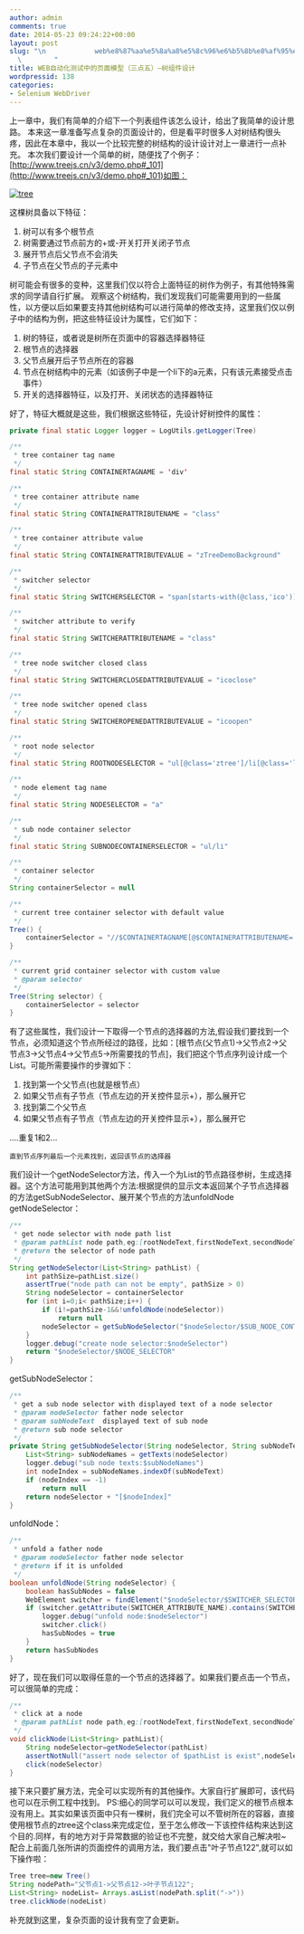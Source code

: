 ```yaml
---
author: admin
comments: true
date: 2014-05-23 09:24:22+00:00
layout: post
slug: "\n            web%e8%87%aa%e5%8a%a8%e5%8c%96%e6%b5%8b%e8%af%95%e4%b8%ad%e7%9a%84%e9%a1%b5%e9%9d%a2%e6%a8%a1%e5%9e%8b%ef%bc%88%e4%b8%89%e7%82%b9%e4%ba%94%ef%bc%89-%e4%b8%80%e4%b8%aa%e6%a0%91%e6%8e%a7\n\
  \        "
title: WEB自动化测试中的页面模型（三点五）–树组件设计
wordpressid: 138
categories:
- Selenium WebDriver
---
```

上一章中，我们有简单的介绍下一个列表组件该怎么设计，给出了我简单的设计思路。
本来这一章准备写点复杂的页面设计的，但是看平时很多人对树结构很头疼，因此在本章中，我以一个比较完整的树结构的设计设计对上一章进行一点补充。
本次我们要设计一个简单的树，随便找了个例子：[http://www.treejs.cn/v3/demo.php#_101](http://www.treejs.cn/v3/demo.php#_101)如图：

[![tree](http://assilzm.github.io/images/2014/05/tree.jpg)](http://assilzm.github.io/images/2014/05/tree.jpg)

这棵树具备以下特征：

  1. 树可以有多个根节点
  2. 树需要通过节点前方的+或-开关打开关闭子节点
  3. 展开节点后父节点不会消失
  4. 子节点在父节点的子元素中

树可能会有很多的变种，这里我们仅以符合上面特征的树作为例子，有其他特殊需求的同学请自行扩展。
观察这个树结构，我们发现我们可能需要用到的一些属性，以方便以后如果要支持其他树结构可以进行简单的修改支持，这里我们仅以例子中的结构为例，把这些特征设计为属性，它们如下：

  1. 树的特征，或者说是树所在页面中的容器选择器特征
  2. 根节点的选择器
  3. 父节点展开后子节点所在的容器
  4. 节点在树结构中的元素（如该例子中是一个li下的a元素，只有该元素接受点击事件）
  5. 开关的选择器特征，以及打开、关闭状态的选择器特征

好了，特征大概就是这些，我们根据这些特征，先设计好树控件的属性：

```java
private final static Logger logger = LogUtils.getLogger(Tree)

/**
 * tree container tag name
 */
final static String CONTAINERTAGNAME = 'div'

/**
 * tree container attribute name
 */
final static String CONTAINERATTRIBUTENAME = "class"

/**
 * tree container attribute value
 */
final static String CONTAINERATTRIBUTEVALUE = "zTreeDemoBackground"

/**
 * switcher selector
 */
final static String SWITCHERSELECTOR = "span[starts-with(@class,'ico')]"

/**
 * switcher attribute to verify
 */
final static String SWITCHERATTRIBUTENAME = "class"

/**
 * tree node switcher closed class
 */
final static String SWITCHERCLOSEDATTRIBUTEVALUE = "icoclose"

/**
 * tree node switcher opened class
 */
final static String SWITCHEROPENEDATTRIBUTEVALUE = "icoopen"

/**
 * root node selector
 */
final static String ROOTNODESELECTOR = "ul[@class='ztree']/li[@class='level0']"

/**
 * node element tag name
 */
final static String NODESELECTOR = "a"

/**
 * sub node container selector
 */
final static String SUBNODECONTAINERSELECTOR = "ul/li"

/**
 * container selector
 */
String containerSelector = null

/**
 * current tree container selector with default value
 */
Tree() {
    containerSelector = "//$CONTAINERTAGNAME[@$CONTAINERATTRIBUTENAME='$CONTAINERATTRIBUTEVALUE']"
}

/**
 * current grid container selector with custom value
 * @param selector
 */
Tree(String selector) {
    containerSelector = selector
}
```

有了这些属性，我们设计一下取得一个节点的选择器的方法,假设我们要找到一个节点，必须知道这个节点所经过的路径，比如：[根节点(父节点1)->父节点2->父节点3->父节点4->父节点5->所需要找的节点]，我们把这个节点序列设计成一个List。可能所需要操作的步骤如下：

 1. 找到第一个父节点(也就是根节点）
 2. 如果父节点有子节点（节点左边的开关控件显示+），那么展开它
 3. 找到第二个父节点
 4. 如果父节点有子节点（节点左边的开关控件显示+），那么展开它

  ....重复1和2...

    直到节点序列最后一个元素找到，返回该节点的选择器

我们设计一个getNodeSelector方法，传入一个为List<String>的节点路径参树，生成选择器。这个方法可能用到其他两个方法:根据提供的显示文本返回某个子节点选择器的方法getSubNodeSelector、展开某个节点的方法unfoldNode
getNodeSelector：

```java
/**
 * get node selector with node path list
 * @param pathList node path,eg:[rootNodeText,firstNodeText,secondNodeText]
 * @return the selector of node path
 */
String getNodeSelector(List<String> pathList) {
    int pathSize=pathList.size()
    assertTrue("node path can not be empty", pathSize > 0)
    String nodeSelector = containerSelector
    for (int i=0;i< pathSize;i++) {
        if (i!=pathSize-1&&!unfoldNode(nodeSelector))
            return null
        nodeSelector = getSubNodeSelector("$nodeSelector/$SUB_NODE_CONTAINER_SELECTOR", pathList.get(i))
    }
    logger.debug("create node selector:$nodeSelector")
    return "$nodeSelector/$NODE_SELECTOR"
}
```

getSubNodeSelector：

```java
/**
 * get a sub node selector with displayed text of a node selector
 * @param nodeSelector father node selector
 * @param subNodeText  displayed text of sub node
 * @return sub node selector
 */
private String getSubNodeSelector(String nodeSelector, String subNodeText) {
    List<String> subNodeNames = getTexts(nodeSelector)
    logger.debug("sub node texts:$subNodeNames")
    int nodeIndex = subNodeNames.indexOf(subNodeText)
    if (nodeIndex == -1)
        return null
    return nodeSelector + "[$nodeIndex]"
}
```

unfoldNode：

```java
/**
 * unfold a father node
 * @param nodeSelector father node selector
 * @return if it is unfolded
 */
boolean unfoldNode(String nodeSelector) {
    boolean hasSubNodes = false
    WebElement switcher = findElement("$nodeSelector/$SWITCHER_SELECTOR")
    if (switcher.getAttribute(SWITCHER_ATTRIBUTE_NAME).contains(SWITCHER_CLOSED_ATTRIBUTE_VALUE)) {
        logger.debug("unfold node:$nodeSelector")
        switcher.click()
        hasSubNodes = true
    }
    return hasSubNodes
}
```

好了，现在我们可以取得任意的一个节点的选择器了。如果我们要点击一个节点，可以很简单的完成：

```java
/**
 * click at a node
 * @param pathList node path,eg:[rootNodeText,firstNodeText,secondNodeText]
 */
void clickNode(List<String> pathList){
    String nodeSelector=getNodeSelector(pathList)
    assertNotNull("assert node selector of $pathList is exist",nodeSelector)
    click(nodeSelector)
}
```

接下来只要扩展方法，完全可以实现所有的其他操作。大家自行扩展即可，该代码也可以在示例工程中找到。
PS:细心的同学可以可以发现，我们定义的根节点根本没有用上。其实如果该页面中只有一棵树，我们完全可以不管树所在的容器，直接使用根节点的ztree这个class来完成定位，至于怎么修改一下该控件结构来达到这个目的.同样，有的地方对于异常数据的验证也不完整，就交给大家自己解决啦~
配合上前面几张所讲的页面控件的调用方法，我们要点击"叶子节点122",就可以如下操作啦：

```java
Tree tree=new Tree()
String nodePath="父节点1->父节点12->叶子节点122";
List<String> nodeList= Arrays.asList(nodePath.split("->"))
tree.clickNode(nodeList)
```

补充就到这里，复杂页面的设计我有空了会更新。
